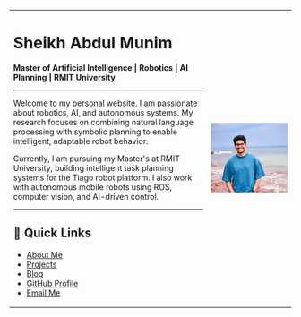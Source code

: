 <table>
<tr>
<td style="width:70%; vertical-align: top;">

<h1>Sheikh Abdul Munim</h1>

<p><strong>Master of Artificial Intelligence | Robotics | AI Planning | RMIT University</strong></p>

<hr>

<p>
Welcome to my personal website. I am passionate about robotics, AI, and autonomous systems. My research focuses on combining natural language processing with symbolic planning to enable intelligent, adaptable robot behavior.
</p>

<p>
Currently, I am pursuing my Master's at RMIT University, building intelligent task planning systems for the Tiago robot platform. I also work with autonomous mobile robots using ROS, computer vision, and AI-driven control.
</p>

<hr>

<h2>🔗 Quick Links</h2>

<ul>
  <li><a href="about.html">About Me</a></li>
  <li><a href="projects.html">Projects</a></li>
  <li><a href="blog.html">Blog</a></li>
  <li><a href="https://github.com/sheikhmunim">GitHub Profile</a></li>
  <li><a href="mailto:s4076159@student.rmit.edu.au">Email Me</a></li>
</ul>

</td>
<td style="width:30%; text-align: center;">

<img src="assets/me.jpg" alt="Profile Photo" width="180">

</td>
</tr>
</table>
